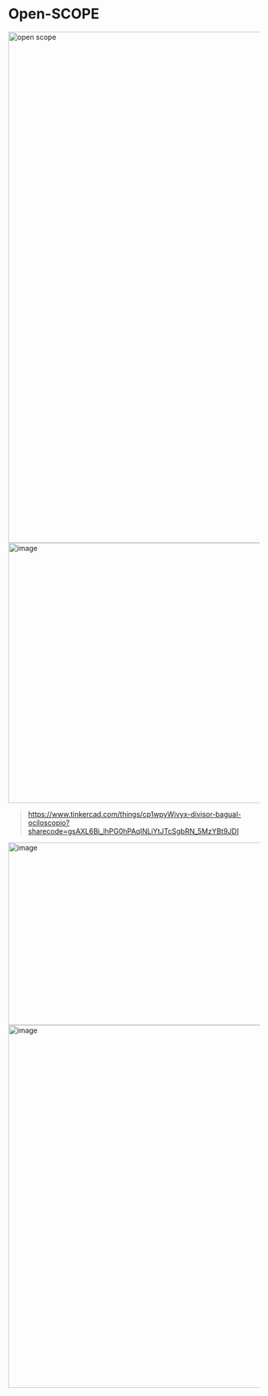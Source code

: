 # Open-SCOPE

<img width="1024" height="1024" alt="open scope" src="https://github.com/user-attachments/assets/4a6a5b02-c0e2-4eb9-a496-3e32e35c8c8f" />

<img width="966" height="521" alt="image" src="https://github.com/user-attachments/assets/1feb86d5-3fce-48ce-9bc6-b4ac5a4c9a7a" />

> https://www.tinkercad.com/things/cp1wpyWjvyx-divisor-bagual-ociloscopio?sharecode=gsAXL6Bi_lhPG0hPAqINLiYtJTcSgbRN_5MzYBt9JDI

<img width="738" height="366" alt="image" src="https://github.com/user-attachments/assets/81495f84-50ed-490b-90b9-7f830eb4de16" />

<img width="1366" height="727" alt="image" src="https://github.com/user-attachments/assets/11810c12-6710-42fa-a683-0b560f58261e" />
